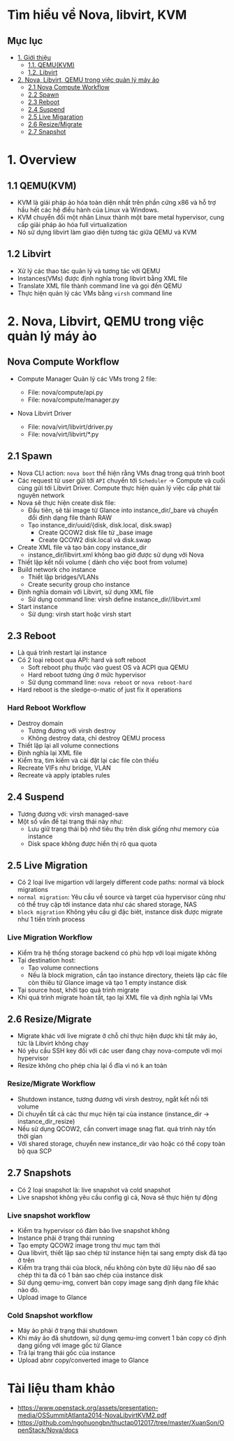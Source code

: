 # Tìm hiểu về Nova, libvirt, KVM

## Mục lục

* [1. Giới thiệu](#1)
    * [1.1. QEMU(KVM)](#11)
    * [1.2. Libvirt](#12)
* [2. Nova, Libvirt, QEMU trong việc quản lý máy ảo](#2)
    * [2.1 Nova Compute Workflow](#21)
    * [2.2 Spawn](#22)
    * [2.3 Reboot](#23)
    * [2.4 Suspend](#24)
    * [2.5 Live Migaration](#25)
    * [2.6 Resize/Migrate](#26)
    * [2.7 Snapshot](#27)



<a name="1"></a>

# 1. Overview


<a name="11"></a>

## 1.1 QEMU(KVM)

- KVM là giải pháp ảo hóa toàn diện nhất trên phần cứng x86 và hỗ trợ hầu hết các hệ điều hành của Linux và Windows. 
- KVM chuyển đổi một nhân Linux thành một bare metal hypervisor, cung cấp giải pháp ảo hóa full virtualization
- Nó sử dựng libvirt làm giao diện tương tác giữa QEMU và KVM


<a name="12"></a>

## 1.2 Libvirt

- Xử lý các thao tác quản lý và tương tác với QEMU
- Instances(VMs) được định nghĩa trong libvirt bằng XML file
- Translate XML file thành command line và gọi đến QEMU
- Thực hiện quản lý các VMs bằng `virsh` command line


<a name="2"></a>

# 2. Nova, Libvirt, QEMU trong việc quản lý máy ảo

<a name="21"></a>

## Nova Compute Workflow

* Compute Manager
Quản lý các VMs trong 2 file:
  - File: nova/compute/api.py
  - File: nova/compute/manager.py

* Nova Libvirt Driver
    - File: nova/virt/libvirt/driver.py
    - File: nova/virt/libvirt/*.py


<a name="22"></a>

## 2.1 Spawn

* Nova CLI action: `nova boot` thể hiện rằng VMs đnag trong quá trình boot
* Các request từ user gửi tới `API` chuyển tới `Scheduler` -> Compute và cuối cùng gửi tới Libvirt Driver. Compute thực hiện quản lý việc cấp phát tài nguyên network
* Nova sẽ thực hiện create disk file:
    * Đầu tiên, sẽ tải image từ Glance into instance_dir/_bare và chuyển đổi định dạng file thành RAW
    * Tạo instance_dir/uuid/{disk, disk.local, disk.swap}
        * Create QCOW2 disk file từ _base image
        * Create QCOW2 disk.local và disk.swap
* Create XML file và tạo bản copy instance_dir
    * instance_dir/libvirt.xml không bao giờ được sử dụng vởi Nova
* Thiết lập kết nối volume ( dành cho việc boot from volume)
* Build network cho instance
    * Thiết lập bridges/VLANs 
    * Create security group cho instance
* Định nghĩa domain với Libvirt, sử dụng XML file
    * Sử dụng command line: virsh define instance_dir/<uuid>/libvirt.xml
* Start instance
    * Sử dụng: virsh start <uuid> hoặc virsh start <domain name>


<a name="23"></a>

## 2.3 Reboot
- Là quá trình restart lại instance
- Có 2 loại reboot qua API: hard và soft reboot
    * Soft reboot phụ thuộc vào guest OS và ACPI qua QEMU
    * Hard reboot tương ứng ở mức hypervisor
    * Sử dụng command line: `nova reboot` or `nova reboot-hard`
- Hard reboot is the sledge-o-matic of just fix it operations

### Hard Reboot Workflow
* Destroy domain
    * Tương đương với virsh destroy
    * Không destroy data, chỉ destroy QEMU process
* Thiết lập lại all volume connections
* Định nghĩa lại XML file
* Kiểm tra, tìm kiếm và cài đặt lại các file còn thiếu
* Recreate VIFs như bridge, VLAN
* Recreate và apply iptables rules


<a name="24"></a>

## 2.4 Suspend

- Tương đương với: virsh managed-save
- Một số vấn đề tại trạng thái này như:
    - Lưu giữ trạng thái bộ nhớ tiêu thụ trên disk giống như memory của instance
    - Disk space không được hiển thị rõ qua quota
    

<a name="25"></a>

## 2.5 Live Migration

- Có 2 loại live migartion với largely different code paths: normal và block migrations
- `normal migration`: Yêu cầu về source và target của hypervisor cũng như có thể truy cập tới instance data như các shared storage, NAS
- `block migration` Không yêu cầu gì đặc biêt, instance disk được migrate như 1 tiến trình process

### Live Migration Workflow
- Kiểm tra hệ thống storage backend có phù hợp với loại migate không
- Tại destination host:
    - Tạo volume connections
    - Nếu là block migration, cần tạo instance directory, theiets lập các file còn thiêu từ Glance image và tạo 1 empty instance disk
- Tại source host, khởi tạo quá trình migrate
- Khi quá trình migrate hoàn tất, tạo lại XML file và định nghĩa lại VMs


<a name="26"></a>

## 2.6 Resize/Migrate

- Migrate khác với live migrate ở chỗ chỉ thực hiện được khi tắt máy ảo, tức là Libvirt không chạy
- Nó yêu cầu SSH key đối với các user đang chạy nova-compute với mọi hypervisor
- Resize không cho phép chia lại ổ đĩa vì nó k an toàn

### Resize/Migrate Workflow

- Shutdown instance, tương đương với virsh destroy, ngắt kết nối tới volume
- Di chuyển tất cả các thư mục hiện tại của instance (instance_dir -> instance_dir_resize)
- Nếu sử dụng QCOW2, cần convert image snag flat. quá trình này tốn thời gian
- Với shared storage, chuyển new instance_dir vào hoặc có thể copy toàn bộ qua SCP


<a name="27"></a>

## 2.7 Snapshots 

- Có 2 loại snapshot là: live snapshot và cold snapshot
- Live snapshot không yêu cầu config gì cả, Nova sẽ thực hiện tự động

### Live snapshot workflow
- Kiểm tra hypervisor có đảm bảo live snapshot không
- Instance phải ở trạng thái running
- Tạo empty QCOW2 image trong thư mục tạm thời
- Qua libvirt, thiết lập sao chép từ instance hiện tại sang empty disk đã tạo ở trên
- Kiểm tra trạng thái của block, nếu không còn byte dữ liệu nào để sao chép thì ta đã có 1 bản sao chép của instance disk
- Sử dụng qemu-img, convert bản copy image sang định dạng file khác nào đó.
- Upload image to Glance


### Cold Snapshot workflow
- Máy ảo phải ở trạng thái shutdown
- Khi máy ảo đã shutdown, sử dụng qemu-img convert 1 bản copy có định dạng giống với image gốc từ Glance
- Trả lại trạng thái gốc của instance
- Upload abnr copy/converted image to Glance


# Tài liệu tham khảo
- https://www.openstack.org/assets/presentation-media/OSSummitAtlanta2014-NovaLibvirtKVM2.pdf
- https://github.com/ngohuongbn/thuctap012017/tree/master/XuanSon/OpenStack/Nova/docs
